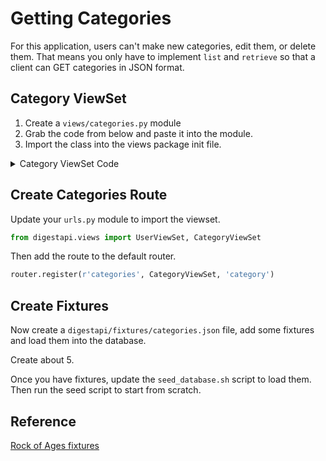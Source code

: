 # Getting Categories

For this application, users can't make new categories, edit them, or delete them. That means you only have to implement `list` and `retrieve` so that a client can GET categories in JSON format.


## Category ViewSet

1. Create a `views/categories.py` module
2. Grab the code from below and paste it into the module.
3. Import the class into the views package init file.

<details>
    <summary>Category ViewSet Code</summary>

```py
from rest_framework import viewsets, status
from rest_framework import serializers
from rest_framework.response import Response
from digestapi.models import Category

class CategorySerializer(serializers.ModelSerializer):
    class Meta:
        model = Category
        fields = ['id', 'name']


class CategoryViewSet(viewsets.ViewSet):

    def list(self, request):
        categories = Category.objects.all()
        serializer = CategorySerializer(categories, many=True)
        return Response(serializer.data)

    def retrieve(self, request, pk=None):
        try:
            category = Category.objects.get(pk=pk)
            serializer = CategorySerializer(category)
            return Response(serializer.data)
        except Category.DoesNotExist:
            return Response(status=status.HTTP_404_NOT_FOUND)
```
</details>

## Create Categories Route

Update your `urls.py` module to import the viewset.

```py
from digestapi.views import UserViewSet, CategoryViewSet
```

Then add the route to the default router.

```py
router.register(r'categories', CategoryViewSet, 'category')
```

## Create Fixtures

Now create a `digestapi/fixtures/categories.json` file, add some fixtures and load them into the database.

Create about 5.

Once you have fixtures, update the `seed_database.sh` script to load them. Then run the seed script to start from scratch.


## Reference

[Rock of Ages fixtures](./ROA_FIXTURES.md)